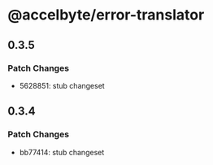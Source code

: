 # @accelbyte/error-translator

## 0.3.5

### Patch Changes

- 5628851: stub changeset

## 0.3.4

### Patch Changes

- bb77414: stub changeset

